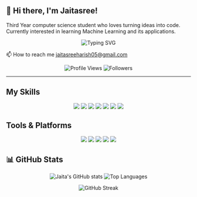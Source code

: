 ## 👋 Hi there, I'm Jaitasree!
Third Year computer science student who loves turning ideas into code.
Currently interested in learning Machine Learning and its applications. 

<div align="center">
  <img src="https://readme-typing-svg.herokuapp.com?font=Fira+Code&size=22&duration=3000&pause=1000&color=F75C7E&center=true&vCenter=true&width=300&lines=Code.+Learn.+Innovate." alt="Typing SVG" />
</div> 

📫 How to reach me [jaitasreeharish05@gmail.com](mailto:jaitasreeharish05@gmail.com)

<div align="center">
  <img src="https://komarev.com/ghpvc/?username=jaita005&color=blueviolet&style=flat-square&label=Profile+Views" alt="Profile Views" />
  <img src="https://img.shields.io/github/followers/jaita005?style=flat-square&color=blue" alt="Followers" />
</div>

---



## My Skills
<p align="center">
  <img src="https://img.shields.io/badge/HTML-E34F26?style=for-the-badge&logo=html5&logoColor=white"/>
  <img src="https://img.shields.io/badge/CSS-1572B6?style=for-the-badge&logo=css3&logoColor=white"/>
  <img src="https://img.shields.io/badge/JavaScript-F7DF1E?style=for-the-badge&logo=javascript&logoColor=black"/>
  <img src="https://img.shields.io/badge/C-00599C?style=for-the-badge&logo=c&logoColor=white"/>
  <img src="https://img.shields.io/badge/C++-00599C?style=for-the-badge&logo=cplusplus&logoColor=white"/>
  <img src="https://img.shields.io/badge/Java-ED8B00?style=for-the-badge&logo=openjdk&logoColor=white"/>
  <img src="https://img.shields.io/badge/Python-3776AB?style=for-the-badge&logo=python&logoColor=white"/>
</p>


## Tools & Platforms
<p align="center">
  <img src="https://img.shields.io/badge/Git-F05032?style=for-the-badge&logo=git&logoColor=white"/>
  <img src="https://img.shields.io/badge/GitHub-100000?style=for-the-badge&logo=github&logoColor=white"/>
  <img src="https://img.shields.io/badge/VS_Code-007ACC?style=for-the-badge&logo=visual-studio-code&logoColor=white"/>
  <img src="https://img.shields.io/badge/Figma-F24E1E?style=for-the-badge&logo=figma&logoColor=white"/>
  <img src="https://img.shields.io/badge/Jupyter-F37626?style=for-the-badge&logo=jupyter&logoColor=white"/>
</p>

## 📊 GitHub Stats

<div align="center">
  
![Jaita's GitHub stats](https://github-readme-stats.vercel.app/api?username=jaita005&show_icons=true&theme=radical)     ![Top Languages](https://github-readme-stats.vercel.app/api/top-langs/?username=jaita005&layout=compact&theme=radical)

![GitHub Streak](https://github-readme-streak-stats-five-roan.vercel.app?user=jaita005&theme=radical)

</div>





